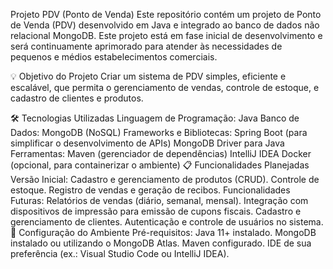 Projeto PDV (Ponto de Venda)
Este repositório contém um projeto de Ponto de Venda (PDV) desenvolvido em Java e integrado ao banco de dados não relacional MongoDB. Este projeto está em fase inicial de desenvolvimento e será continuamente aprimorado para atender às necessidades de pequenos e médios estabelecimentos comerciais.

💡 Objetivo do Projeto
Criar um sistema de PDV simples, eficiente e escalável, que permita o gerenciamento de vendas, controle de estoque, e cadastro de clientes e produtos.

🛠️ Tecnologias Utilizadas
Linguagem de Programação: Java
Banco de Dados: MongoDB (NoSQL)
Frameworks e Bibliotecas:
Spring Boot (para simplificar o desenvolvimento de APIs)
MongoDB Driver para Java
Ferramentas:
Maven (gerenciador de dependências)
IntelliJ IDEA
Docker (opcional, para containerizar o ambiente)
📋 Funcionalidades Planejadas
Versão Inicial:
Cadastro e gerenciamento de produtos (CRUD).
Controle de estoque.
Registro de vendas e geração de recibos.
Funcionalidades Futuras:
Relatórios de vendas (diário, semanal, mensal).
Integração com dispositivos de impressão para emissão de cupons fiscais.
Cadastro e gerenciamento de clientes.
Autenticação e controle de usuários no sistema.
🚀 Configuração do Ambiente
Pré-requisitos:
Java 11+ instalado.
MongoDB instalado ou utilizando o MongoDB Atlas.
Maven configurado.
IDE de sua preferência (ex.: Visual Studio Code ou IntelliJ IDEA).
